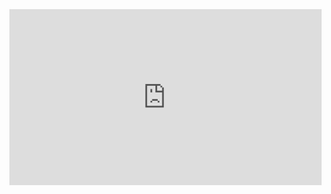 <iframe width="560" height="315" src="https://www.youtube.com/embed/VZ6JiSJJOFA" frameborder="0" allow="accelerometer; autoplay; clipboard-write; encrypted-media; gyroscope; picture-in-picture" allowfullscreen></iframe>